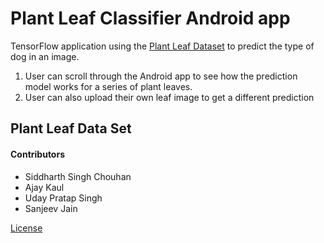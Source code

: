 # Plant Leaf Classifier Android app

TensorFlow application using the [Plant Leaf Dataset](https://www.tensorflow.org/datasets/catalog/plant_leaves) to predict the type of dog in an image.

1. User can scroll through the Android app to see how the prediction model works for a series of plant leaves.
2. User can also upload their own leaf image to get a different prediction

## Plant Leaf Data Set

#### Contributors
* Siddharth Singh Chouhan
* Ajay Kaul
* Uday Pratap Singh
* Sanjeev Jain

[License](http://creativecommons.org/licenses/by/4.0)
